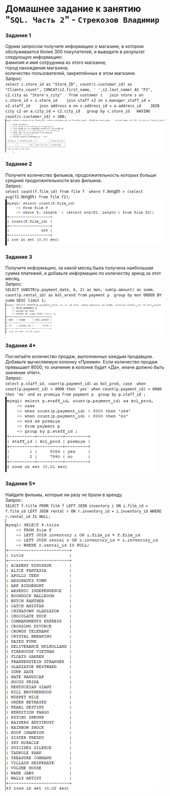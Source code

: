 # Домашнее задание к занятию "`SQL. Часть 2`" - `Стрекозов Владимир`

### Задание 1
Одним запросом получите информацию о магазине, в котором обслуживается более 300 покупателей, и выведите в результат следующую информацию:  
фамилия и имя сотрудника из этого магазина;  
город нахождения магазина;  
количество пользователей, закреплённых в этом магазине.  
Запрос:  
`select c.store_id as "Store_ID", count(c.customer_id) as "Clients_count", CONCAT(s2.first_name, ' ',s2.last_name) AS "FI", c2.city as "Store's_city"  
from customer c  
join store s on c.store_id = s.store_id   
join staff s2 on s.manager_staff_id = s2.staff_id   
join address a on s.address_id = a.address_id   
JOIN city c2 on a.city_id = c2.city_id  
group by c.store_id  
HAVING count(c.customer_id) > 300;`  
![](https://github.com/Svalker1989/SQL_Part2/blob/main/Z1.PNG)  
### Задание 2
Получите количество фильмов, продолжительность которых больше средней продолжительности всех фильмов.  
Запрос:  
`select count(f.film_id)
from film f 
where f.`length` > (select avg(f2.`length`) from film f2);`  
![](https://github.com/Svalker1989/SQL_Part2/blob/main/Z2.PNG)  
### Задание 3
Получите информацию, за какой месяц была получена наибольшая сумма платежей, и добавьте информацию по количеству аренд за этот месяц.  
Запрос:  
`SELECT SUBSTR(p.payment_date, 6, 2) as mon, sum(p.amount) as summ, count(p.rental_id) as kol_arend
from payment p 
group by mon
ORDER BY summ DESC limit 1;`  
![](https://github.com/Svalker1989/SQL_Part2/blob/main/Z3.PNG)  
### Задание 4*
Посчитайте количество продаж, выполненных каждым продавцом. Добавьте вычисляемую колонку «Премия». Если количество продаж превышает 8000, то значение в колонке будет «Да», иначе должно быть значение «Нет».  
Запрос:  
`select p.staff_id, count(p.payment_id) as kol_prod,
case 
	when count(p.payment_id) > 8000 then 'yes'
	when count(p.payment_id) < 8000 then 'no'
end as premiya
from payment p 
group by p.staff_id ;`  
![](https://github.com/Svalker1989/SQL_Part2/blob/main/Z4.PNG)  
### Задание 5*
Найдите фильмы, которые ни разу не брали в аренду.  
Запрос:  
`SELECT f.title
FROM film f
LEFT JOIN inventory i ON i.film_id = f.film_id
LEFT JOIN rental r ON r.inventory_id = i.inventory_id
WHERE r.rental_id IS NULL;`  
![](https://github.com/Svalker1989/SQL_Part2/blob/main/Z5.PNG)  
